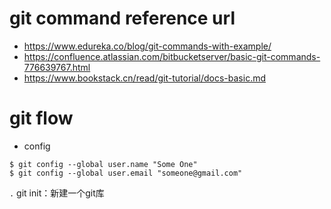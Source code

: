 # git command reference url
  - https://www.edureka.co/blog/git-commands-with-example/
  - https://confluence.atlassian.com/bitbucketserver/basic-git-commands-776639767.html
  - https://www.bookstack.cn/read/git-tutorial/docs-basic.md
# git flow 
  - config
  ```
  $ git config --global user.name "Some One"
  $ git config --global user.email "someone@gmail.com"
  ```
  `.` git init：新建一个git库
